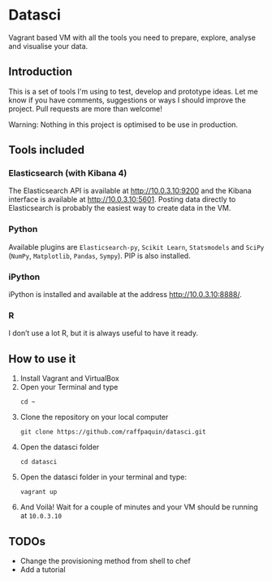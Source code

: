 # Datasci
Vagrant based VM with all the tools you need to prepare, explore, analyse and visualise your data.

## Introduction
This is a set of tools I'm using to test, develop and prototype ideas. Let me know if you have comments, suggestions or ways I should improve the project. Pull requests are more than welcome! 

Warning: Nothing in this project is optimised to be use in production.


## Tools included

### Elasticsearch (with Kibana 4)
The Elasticsearch API is available at http://10.0.3.10:9200 and the Kibana interface is available at http://10.0.3.10:5601. Posting data directly to Elasticsearch is probably the easiest way to create data in the VM.

### Python
Available plugins are `Elasticsearch-py`, `Scikit Learn`, `Statsmodels`  and `SciPy` (`NumPy`, `Matplotlib`, `Pandas`, `Sympy`). PIP is also installed.

### iPython
iPython is installed and available at the address http://10.0.3.10:8888/.

### R
I don’t use a lot R, but it is always useful to have it ready.


## How to use it
1. Install Vagrant and VirtualBox
1. Open your Terminal and type
    ```shell
    cd ~
    ```
1. Clone the repository on your local computer
    ```shell
    git clone https://github.com/raffpaquin/datasci.git
    ```
1. Open the datasci folder
    ```shell
    cd datasci
    ```
1. Open the datasci folder in your terminal and type:
    ```shell
    vagrant up
    ```
1. And Voilà! Wait for a couple of minutes and your VM should be running at `10.0.3.10`

## TODOs
- Change the provisioning method from shell to chef
- Add a tutorial